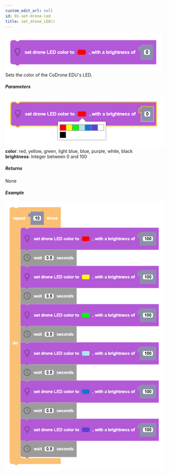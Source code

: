 ```yaml
---
custom_edit_url: null
id: 01-set-drone-led
title: set_drone_LED()
---
```


![set drone led block image](set_drone_LED.PNG)
Sets the color of the CoDrone EDU's LED.

##### Parameters
![set drone led block param image](set_drone_LED_params.PNG)<br />
**color**: red, yellow, green, light blue, blue, purple, white, black <br />
**brightness**: Integer between 0 and 100 <br /> 

##### Returns

None

##### Example

![set drone led example](set_drone_LED_example.PNG)
